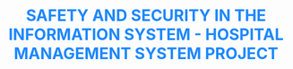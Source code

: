 <h1 style="text-align:center;text-transform:uppercase;color:#1D88FF"><b>safety and security in the information system - hospital management system project</b></h1>
